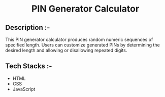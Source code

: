 # <p align="center">PIN Generator Calculator</p>

## Description :-

This PIN generator calculator produces random numeric sequences of specified length. Users can customize generated PINs by determining the desired length and allowing or disallowing repeated digits.

## Tech Stacks :-

-   HTML
-   CSS
-   JavaScript




